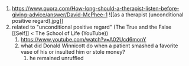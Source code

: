 1. https://www.quora.com/How-long-should-a-therapist-listen-before-giving-advice/answer/David-McPhee-1
   ![[as a therapist (unconditional positive regard).jpg]]
2. related to "unconditional positive regard" (The True and the False [[Self]] < The School of Life (YouTube))
	1. https://www.youtube.com/watch?v=A02Ucd6monY
	2. what did Donald Winnicott do when a patient smashed a favorite vase of his or insulted him or stole money?
		1. he remained unruffled